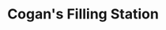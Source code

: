 ---
title: "Cogan's Filling Station"
url: /carrigaline/cogans-filling-station/
shop: Lebensmittel
---